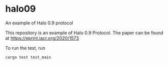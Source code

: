 # halo09
An example of Halo 0.9 protocol

This repository is an example of Halo 0.9 Protocol. The paper can be found at https://eprint.iacr.org/2020/1573

To run the test, run
```
cargo test test_main
```

